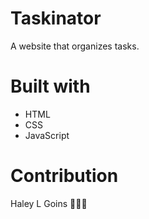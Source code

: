 # Taskinator
A website that organizes tasks.

# Built with
* HTML
* CSS
* JavaScript

# Contribution
Haley L Goins 🙇🏾‍♀️
